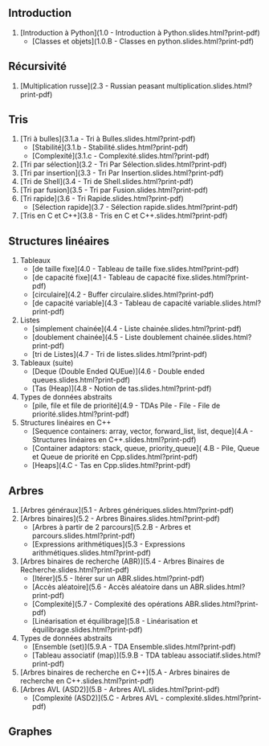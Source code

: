 ## Introduction

1. [Introduction à Python](1.0 - Introduction à Python.slides.html?print-pdf)
    * [Classes et objets](1.0.B - Classes en python.slides.html?print-pdf)

## Récursivité

1. [Multiplication russe](2.3 - Russian peasant multiplication.slides.html?print-pdf)


## Tris

1. [Tri à bulles](3.1.a - Tri à Bulles.slides.html?print-pdf)
    * [Stabilité](3.1.b - Stabilité.slides.html?print-pdf)
    * [Complexité](3.1.c - Complexité.slides.html?print-pdf)
1. [Tri par sélection](3.2 - Tri Par Sélection.slides.html?print-pdf)
1. [Tri par insertion](3.3 - Tri Par Insertion.slides.html?print-pdf)
1. [Tri de Shell](3.4 - Tri de Shell.slides.html?print-pdf)
1. [Tri par fusion](3.5 - Tri par Fusion.slides.html?print-pdf)
1. [Tri rapide](3.6 - Tri Rapide.slides.html?print-pdf)
    * [Sélection rapide](3.7 - Sélection rapide.slides.html?print-pdf)
1. [Tris en C et C++](3.8 - Tris en C et C++.slides.html?print-pdf)

## Structures linéaires

1. Tableaux
    * [de taille fixe](4.0 - Tableau de taille fixe.slides.html?print-pdf)
    * [de capacité fixe](4.1 - Tableau de capacité fixe.slides.html?print-pdf)
    * [circulaire](4.2 - Buffer circulaire.slides.html?print-pdf)
    * [de capacité variable](4.3 - Tableau de capacité variable.slides.html?print-pdf)
1. Listes
    * [simplement chainée](4.4 - Liste chainée.slides.html?print-pdf)
    * [doublement chainée](4.5 - Liste doublement chainée.slides.html?print-pdf)
    * [tri de Listes](4.7 - Tri de listes.slides.html?print-pdf)
1. Tableaux (suite)
    * [Deque (Double Ended QUEue)](4.6 - Double ended queues.slides.html?print-pdf)
    * [Tas (Heap)](4.8 - Notion de tas.slides.html?print-pdf)
1. Types de données abstraits
    * [pile, file et file de priorité](4.9 - TDAs Pile - File - File de priorité.slides.html?print-pdf)
1. Structures linéaires en C++
    * [Sequence containers: array, vector, forward_list, list, deque](4.A - Structures linéaires en C++.slides.html?print-pdf)
    * [Container adaptors: stack, queue, priority_queue](	4.B - Pile, Queue et Queue de priorité en Cpp.slides.html?print-pdf)
    * [Heaps](4.C - Tas en Cpp.slides.html?print-pdf)

## Arbres

1. [Arbres généraux](5.1 - Arbres génériques.slides.html?print-pdf)
1. [Arbres binaires](5.2 - Arbres Binaires.slides.html?print-pdf)
    * [Arbres à partir de 2 parcours](5.2.B - Arbres et parcours.slides.html?print-pdf)
    * [Expressions arithmétiques](5.3 - Expressions arithmétiques.slides.html?print-pdf)
1. [Arbres binaires de recherche (ABR)](5.4 - Arbres Binaires de Recherche.slides.html?print-pdf)
    * [Itérer](5.5 - Itérer sur un ABR.slides.html?print-pdf)
    * [Accès aléatoire](5.6 - Accès aléatoire dans un ABR.slides.html?print-pdf)
    * [Complexité](5.7 - Complexité des opérations ABR.slides.html?print-pdf)
    * [Linéarisation et équilibrage](5.8 - Linéarisation et équilibrage.slides.html?print-pdf)
1. Types de données abstraits
    * [Ensemble (set)](5.9.A - TDA Ensemble.slides.html?print-pdf)
    * [Tableau associatif (map)](5.9.B - TDA tableau associatif.slides.html?print-pdf)
1. [Arbres binaires de recherche en C++](5.A - Arbres binaires de recherche en C++.slides.html?print-pdf)
1. [Arbres AVL (ASD2)](5.B - Arbres AVL.slides.html?print-pdf)
    * [Complexité (ASD2)](5.C - Arbres AVL - complexité.slides.html?print-pdf)

## Graphes
